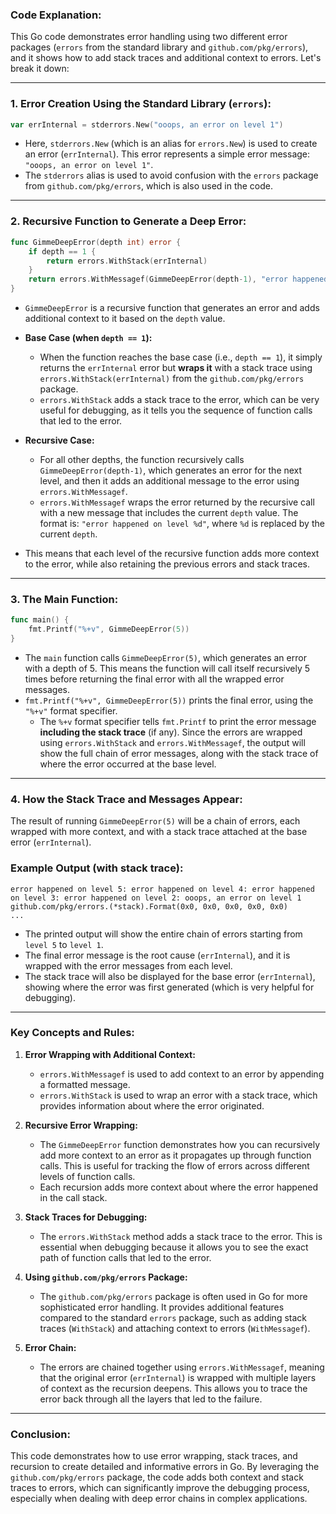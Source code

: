 ### Code Explanation:

This Go code demonstrates error handling using two different error packages (`errors` from the standard library and `github.com/pkg/errors`), and it shows how to add stack traces and additional context to errors. Let's break it down:

---

### 1. **Error Creation Using the Standard Library (`errors`):**

```go
var errInternal = stderrors.New("ooops, an error on level 1")
```
- Here, `stderrors.New` (which is an alias for `errors.New`) is used to create an error (`errInternal`). This error represents a simple error message: `"ooops, an error on level 1"`.
- The `stderrors` alias is used to avoid confusion with the `errors` package from `github.com/pkg/errors`, which is also used in the code.

---

### 2. **Recursive Function to Generate a Deep Error:**

```go
func GimmeDeepError(depth int) error {
	if depth == 1 {
		return errors.WithStack(errInternal)
	}
	return errors.WithMessagef(GimmeDeepError(depth-1), "error happened on level %d", depth)
}
```

- `GimmeDeepError` is a recursive function that generates an error and adds additional context to it based on the `depth` value.
- **Base Case (when `depth == 1`):**
  - When the function reaches the base case (i.e., `depth == 1`), it simply returns the `errInternal` error but **wraps it** with a stack trace using `errors.WithStack(errInternal)` from the `github.com/pkg/errors` package.
  - `errors.WithStack` adds a stack trace to the error, which can be very useful for debugging, as it tells you the sequence of function calls that led to the error.
  
- **Recursive Case:**
  - For all other depths, the function recursively calls `GimmeDeepError(depth-1)`, which generates an error for the next level, and then it adds an additional message to the error using `errors.WithMessagef`.
  - `errors.WithMessagef` wraps the error returned by the recursive call with a new message that includes the current `depth` value. The format is: `"error happened on level %d"`, where `%d` is replaced by the current `depth`.

- This means that each level of the recursive function adds more context to the error, while also retaining the previous errors and stack traces.

---

### 3. **The Main Function:**

```go
func main() {
	fmt.Printf("%+v", GimmeDeepError(5))
}
```

- The `main` function calls `GimmeDeepError(5)`, which generates an error with a depth of 5. This means the function will call itself recursively 5 times before returning the final error with all the wrapped error messages.
- `fmt.Printf("%+v", GimmeDeepError(5))` prints the final error, using the `"%+v"` format specifier.
  - The `%+v` format specifier tells `fmt.Printf` to print the error message **including the stack trace** (if any). Since the errors are wrapped using `errors.WithStack` and `errors.WithMessagef`, the output will show the full chain of error messages, along with the stack trace of where the error occurred at the base level.

---

### 4. **How the Stack Trace and Messages Appear:**

The result of running `GimmeDeepError(5)` will be a chain of errors, each wrapped with more context, and with a stack trace attached at the base error (`errInternal`).

### Example Output (with stack trace):

```
error happened on level 5: error happened on level 4: error happened on level 3: error happened on level 2: ooops, an error on level 1
github.com/pkg/errors.(*stack).Format(0x0, 0x0, 0x0, 0x0, 0x0)
...
```

- The printed output will show the entire chain of errors starting from `level 5` to `level 1`.
- The final error message is the root cause (`errInternal`), and it is wrapped with the error messages from each level.
- The stack trace will also be displayed for the base error (`errInternal`), showing where the error was first generated (which is very helpful for debugging).

---

### Key Concepts and Rules:

1. **Error Wrapping with Additional Context:**
   - `errors.WithMessagef` is used to add context to an error by appending a formatted message.
   - `errors.WithStack` is used to wrap an error with a stack trace, which provides information about where the error originated.

2. **Recursive Error Wrapping:**
   - The `GimmeDeepError` function demonstrates how you can recursively add more context to an error as it propagates up through function calls. This is useful for tracking the flow of errors across different levels of function calls.
   - Each recursion adds more context about where the error happened in the call stack.

3. **Stack Traces for Debugging:**
   - The `errors.WithStack` method adds a stack trace to the error. This is essential when debugging because it allows you to see the exact path of function calls that led to the error.
   
4. **Using `github.com/pkg/errors` Package:**
   - The `github.com/pkg/errors` package is often used in Go for more sophisticated error handling. It provides additional features compared to the standard `errors` package, such as adding stack traces (`WithStack`) and attaching context to errors (`WithMessagef`).

5. **Error Chain:**
   - The errors are chained together using `errors.WithMessagef`, meaning that the original error (`errInternal`) is wrapped with multiple layers of context as the recursion deepens. This allows you to trace the error back through all the layers that led to the failure.

---

### Conclusion:

This code demonstrates how to use error wrapping, stack traces, and recursion to create detailed and informative errors in Go. By leveraging the `github.com/pkg/errors` package, the code adds both context and stack traces to errors, which can significantly improve the debugging process, especially when dealing with deep error chains in complex applications.
